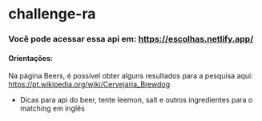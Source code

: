 # challenge-ra

### Você pode acessar essa api em: https://escolhas.netlify.app/
#### Orientações:

Na página Beers, é possível obter alguns resultados para a pesquisa aqui: https://pt.wikipedia.org/wiki/Cervejaria_Brewdog

* Dicas para api do beer, tente leemon, salt e outros ingredientes para o matching em inglês
